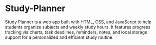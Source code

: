 # Study-Planner
Study Planner is a web app built with HTML, CSS, and JavaScript to help students organize subjects and weekly study hours. It features progress tracking via charts, task deadlines, reminders, notes, and local storage support for a personalized and efficient study routine.
